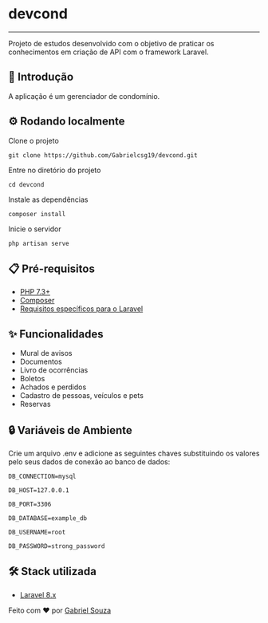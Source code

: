 # devcond

---
Projeto de estudos desenvolvido com o objetivo de praticar os conhecimentos em criação de API com o framework Laravel.

## 🚀 Introdução

A aplicação é um gerenciador de condomínio.
## :gear: Rodando localmente

Clone o projeto

```
git clone https://github.com/Gabrielcsg19/devcond.git
```

Entre no diretório do projeto

```
cd devcond
```

Instale as dependências

```
composer install
```

Inicie o servidor

```
php artisan serve
```


## :clipboard: Pré-requisitos

- [PHP 7.3+](https://www.php.net/downloads.php)
- [Composer](https://getcomposer.org/download/)
- [Requisitos específicos para o Laravel](https://laravel.com/docs/8.x/installation)
## :sparkles: Funcionalidades

- Mural de avisos
- Documentos
- Livro de ocorrências
- Boletos
- Achados e perdidos
- Cadastro de pessoas, veículos e pets
- Reservas

## :lock: Variáveis de Ambiente

Crie um arquivo .env e adicione as seguintes chaves substituindo os valores pelo seus dados de conexão ao banco de dados:

`DB_CONNECTION=mysql`

`DB_HOST=127.0.0.1`

`DB_PORT=3306`

`DB_DATABASE=example_db`

`DB_USERNAME=root`

`DB_PASSWORD=strong_password`

## :hammer_and_wrench: Stack utilizada

- [Laravel 8.x](https://laravel.com/docs/8.x/installation)

Feito com :heart: por [Gabriel Souza](https://github.com/Gabrielcsg19)